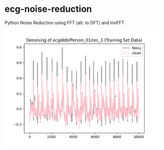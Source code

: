 # ecg-noise-reduction

Python Noise Reduction using FFT (alt. to DFT) and invFFT

![alt text](https://github.com/eunicen1/ecg-noise-reduction/blob/main/Noise%20Removal.png)
